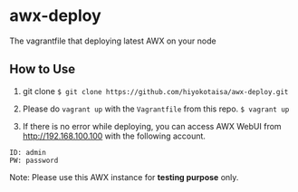 # awx-deploy
The vagrantfile that deploying latest AWX on your node

## How to Use
1. git clone
`$ git clone https://github.com/hiyokotaisa/awx-deploy.git`

2. Please do `vagrant up` with the `Vagrantfile` from this repo.
 `$ vagrant up`

3. If there is no error while deploying, you can access AWX WebUI from http://192.168.100.100 with the following account.
```
ID: admin
PW: password
```

Note: Please use this AWX instance for **testing purpose** only.
